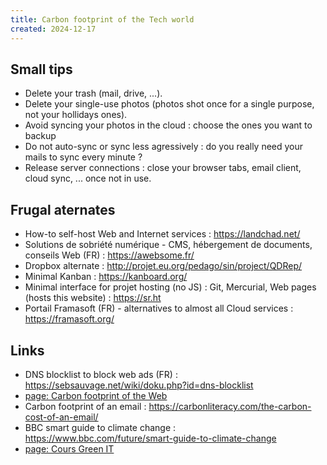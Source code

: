 ```yaml
---
title: Carbon footprint of the Tech world
created: 2024-12-17
---
```


## Small tips

- Delete your trash (mail, drive, ...).
- Delete your single-use photos (photos shot once for a single purpose, not your hollidays ones).
- Avoid syncing your photos in the cloud : choose the ones you want to backup
- Do not auto-sync or sync less agressively : do you really need your mails to sync every minute ?
- Release server connections : close your browser tabs, email client, cloud sync, ... once not in use.

## Frugal aternates

- How-to self-host Web and Internet services : <https://landchad.net/>
- Solutions de sobriété numérique - CMS, hébergement de documents, conseils Web (FR) : <https://awebsome.fr/>
- Dropbox alternate : <http://projet.eu.org/pedago/sin/project/QDRep/>
- Minimal Kanban : <https://kanboard.org/>
- Minimal interface for projet hosting (no JS) : Git, Mercurial, Web pages (hosts this website) : <https://sr.ht>
- Portail Framasoft (FR) - alternatives to almost all Cloud services : <https://framasoft.org/>

## Links

- DNS blocklist to block web ads (FR) : <https://sebsauvage.net/wiki/doku.php?id=dns-blocklist>
- [page: Carbon footprint of the Web](/tech/web-bloat)
- Carbon footprint of an email : <https://carbonliteracy.com/the-carbon-cost-of-an-email/>
- BBC smart guide to climate change : <https://www.bbc.com/future/smart-guide-to-climate-change>
- [page: Cours Green IT](/cours/rse)
